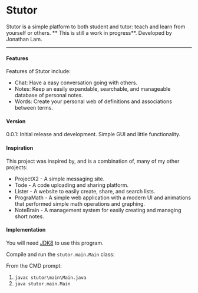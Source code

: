 # Stutor

Stutor is a simple platform to both student and tutor: teach and learn from yourself or others.
** This is still a work in progress**.
Developed by Jonathan Lam.

---
#### Features
Features of Stutor include:
  - Chat: Have a easy conversation going with others.
  - Notes: Keep an easily expandable, searchable, and manageable database of personal notes.
  - Words: Create your personal web of definitions and associations between terms.

#### Version
0.0.1: Initial release and development. Simple GUI and little functionality.

#### Inspiration
This project was inspired by, and is a combination of, many of my other projects:

* ProjectX2 - A simple messaging site.
* Tode - A code uploading and sharing platform.
* Lister - A website to easily create, share, and search lists.
* PrograMath - A simple web application with a modern UI and animations that performed simple math operations and graphing.
* NoteBrain - A management system for easily creating and managing short notes.

#### Implementation

You will need [JDK8] to use this program.

Compile and run the `stutor.main.Main` class:

From the CMD prompt:
1. `javac stutor\main\Main.java`
2. `java stutor.main.Main`

[JDK8]:http://www.oracle.com/technetwork/java/javase/downloads/jdk8-downloads-2133151.html
